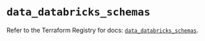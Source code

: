 # `data_databricks_schemas`

Refer to the Terraform Registry for docs: [`data_databricks_schemas`](https://registry.terraform.io/providers/databricks/databricks/1.52.0/docs/data-sources/schemas).
